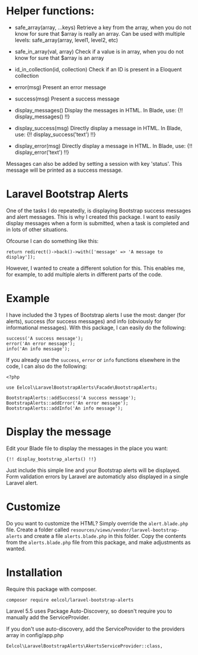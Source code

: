 # Helper functions:

- safe_array(array, ...keys)
Retrieve a key from the array, when you do not know for sure that $array is really an array. Can be used with multiple levels:
safe_array(array, level1, level2, etc)

- safe_in_array(val, array)
Check if a value is in array, when you do not know for sure that $array is an array

- id_in_collection(id, collection)
Check if an ID is present in a Eloquent collection

- error(msg)
Present an error message

- success(msg)
Present a success message

- display_messages()
Display the messages in HTML. In Blade, use: {!! display_messages() !!}

- display_success(msg)
Directly display a message in HTML. In Blade, use: {!! display_success('text') !!}

- display_error(msg)
Directly display a message in HTML. In Blade, use: {!! display_error('text') !!}

Messages can also be added by setting a session with key 'status'. This message will be printed as a success message.

# Laravel Bootstrap Alerts

One of the tasks I do repeatedly, is displaying Bootstrap success messages and alert messages. This is why I created this package. I want to easily display messages when a form is submitted, when a task is completed and in lots of other situations.

Ofcourse I can do something like this:

````
return redirect()->back()->with(['message' => 'A message to display']);
````

However, I wanted to create a different solution for this. This enables me, for example, to add multiple alerts in different parts of the code.

# Example

I have included the 3 types of Bootstrap alerts I use the most: danger (for alerts), success (for success messages) and info (obviously for informational messages). With this package, I can easily do the following:

````
success('A success message');
error('An error message');
info('An info message');
````

If you already use the `success`, `error` or `info` functions elsewhere in the code, I can also do the following:

````
<?php

use Eelcol\LaravelBootstrapAlerts\Facade\BootstrapAlerts;

BootstrapAlerts::addSuccess('A success message');
BootstrapAlerts::addError('An error message');
BootstrapAlerts::addInfo('An info message');
````

# Display the message

Edit your Blade file to display the messages in the place you want:

````
{!! display_bootstrap_alerts() !!}
````

Just include this simple line and your Bootstrap alerts will be displayed. Form validation errors by Laravel are automaticly also displayed in a single Laravel alert.

# Customize

Do you want to customize the HTML? Simply override the `alert.blade.php` file. Create a folder called `resources/views/vendor/laravel-bootstrap-alerts` and create a file `alerts.blade.php` in this folder. Copy the contents from the `alerts.blade.php` file from this package, and make adjustments as wanted.


# Installation

Require this package with composer.

````
composer require eelcol/laravel-bootstrap-alerts
````

Laravel 5.5 uses Package Auto-Discovery, so doesn't require you to manually add the ServiceProvider.

If you don't use auto-discovery, add the ServiceProvider to the providers array in config/app.php

````
Eelcol\LaravelBootstrapAlerts\AkertsServiceProvider::class,
````